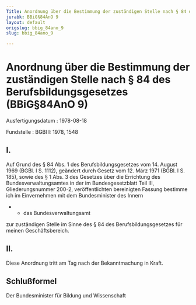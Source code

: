 ```yaml
---
Title: Anordnung über die Bestimmung der zuständigen Stelle nach § 84 des Berufsbildungsgesetzes
jurabk: BBiG§84AnO 9
layout: default
origslug: bbig_84ano_9
slug: bbig_84ano_9

---
```


# Anordnung über die Bestimmung der zuständigen Stelle nach § 84 des Berufsbildungsgesetzes (BBiG§84AnO 9)

Ausfertigungsdatum
:   1978-08-18

Fundstelle
:   BGBl I: 1978, 1548



## I.

Auf Grund des § 84 Abs. 1 des Berufsbildungsgesetzes vom 14. August 1969 (BGBl. I S. 1112), geändert durch Gesetz vom 12. März 1971 (BGBl. I S. 185), sowie des § 1 Abs. 3 des Gesetzes über die Errichtung des Bundesverwaltungsamtes in der im Bundesgesetzblatt Teil III, Gliederungsnummer 200-2, veröffentlichten bereinigten Fassung bestimme ich im Einvernehmen mit dem Bundesminister des Innern

*
    *   das Bundesverwaltungsamt






zur zuständigen Stelle im Sinne des § 84 des Berufsbildungsgesetzes für meinen Geschäftsbereich.


## II.

Diese Anordnung tritt am Tag nach der Bekanntmachung in Kraft.


## Schlußformel

Der Bundesminister für Bildung und Wissenschaft

